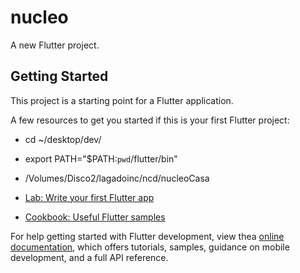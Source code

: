 # nucleo

A new Flutter project.

## Getting Started

This project is a starting point for a Flutter application.

A few resources to get you started if this is your first Flutter project:

- cd ~/desktop/dev/
- export PATH="$PATH:`pwd`/flutter/bin"
- /Volumes/Disco2/lagadoinc/ncd/nucleoCasa

- [Lab: Write your first Flutter app](https://docs.flutter.dev/get-started/codelab)
- [Cookbook: Useful Flutter samples](https://docs.flutter.dev/cookbook)

For help getting started with Flutter development, view thea
[online documentation](https://docs.flutter.dev/), which offers tutorials,
samples, guidance on mobile development, and a full API reference.
